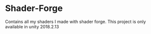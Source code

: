 # Shader-Forge
Contains all my shaders I made with shader forge.
This project is only available in unity 2018.2.13
